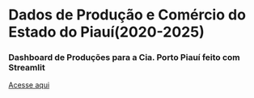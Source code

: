 ﻿# Dados de Produção e Comércio do Estado do Piauí(2020-2025)

<h3>Dashboard de Produções para a Cia. Porto Piauí feito com Streamlit</h3>

<a href="https://comercial-piaui-dados.streamlit.app/">Acesse aqui</a>
